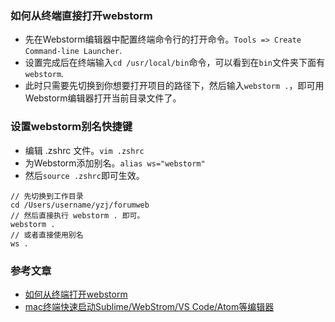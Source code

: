 ### 如何从终端直接打开webstorm
- 先在Webstorm编辑器中配置终端命令行的打开命令。`Tools => Create Command-line Launcher`.
- 设置完成后在终端输入`cd /usr/local/bin`命令，可以看到在`bin`文件夹下面有`webstorm`.
- 此时只需要先切换到你想要打开项目的路径下，然后输入`webstorm .`，即可用Webstorm编辑器打开当前目录文件了。

### 设置webstorm别名快捷键
- 编辑 .zshrc 文件。`vim .zshrc`
- 为Webstorm添加别名。`alias ws="webstorm"`
- 然后`source .zshrc`即可生效。

```
// 先切换到工作目录
cd /Users/username/yzj/forumweb
// 然后直接执行 webstorm . 即可。
webstorm .
// 或者直接使用别名
ws .
```

### 参考文章
- [如何从终端打开webstorm](https://cloud.tencent.com/developer/ask/112420)
- [mac终端快速启动Sublime/WebStrom/VS Code/Atom等编辑器](https://www.jianshu.com/p/5ced5876cba4)